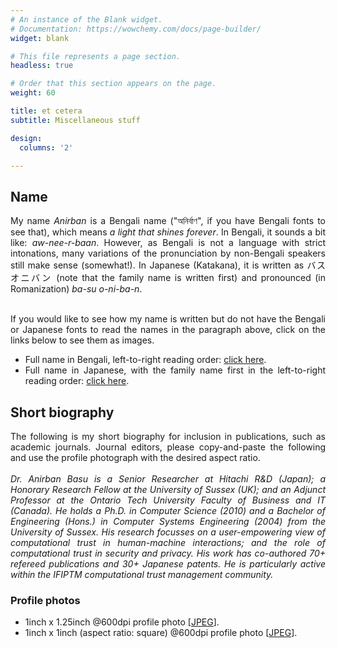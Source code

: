 ```yaml
---
# An instance of the Blank widget.
# Documentation: https://wowchemy.com/docs/page-builder/
widget: blank

# This file represents a page section.
headless: true

# Order that this section appears on the page.
weight: 60

title: et cetera
subtitle: Miscellaneous stuff

design:
  columns: '2'

---
```


## Name
<div style='text-align: justify'>
My name <em>Anirban</em> is a Bengali name ("অনির্বাণ", if you have Bengali fonts to see that), which means <em>a light that shines forever</em>. In Bengali, it sounds a bit like: <em>aw-nee-r-baan</em>. However, as Bengali is not a language with strict intonations, many variations of the pronunciation by non-Bengali speakers still make sense (somewhat!). In Japanese (Katakana), it is written as バス　オニバン (note that the family name is written first) and pronounced (in Romanization) <em>ba-su o-ni-ba-n</em>.<br/><br/>

If you would like to see how my name is written but do not have the Bengali or Japanese fonts to read the names in the paragraph above, click on the links below to see them as images.
* Full name in Bengali, left-to-right reading order: [click here](/img/bengali-name.png).
* Full name in Japanese, with the family name first in the left-to-right reading order: [click here](/img/katakana-name.png).
</div>

## Short biography
<div style='text-align: justify'>
The following is my short biography for inclusion in publications, such as academic journals. Journal editors, please copy-and-paste the following and use the profile photograph with the desired aspect ratio.
<br/><br/>
<em>Dr. Anirban Basu is a Senior Researcher at Hitachi R&D (Japan); a Honorary Research Fellow at the University of Sussex (UK); and an Adjunct Professor at the Ontario Tech University Faculty of Business and IT (Canada). He holds a Ph.D. in Computer Science (2010) and a Bachelor of Engineering (Hons.) in Computer Systems Engineering (2004) from the University of Sussex. His research focusses on a user-empowering view of computational trust in human-machine interactions; and the role of computational trust in security and privacy. His work has co-authored 70+ refereed publications and 30+ Japanese patents. He is particularly active within the IFIPTM computational trust management community.</em>
</div>

### Profile photos
* 1inch x 1.25inch @600dpi profile photo [[JPEG](/img/abasu-journal-600dpi.jpg)].
* 1inch x 1inch (aspect ratio: square) @600dpi profile photo [[JPEG](/img/profile-square-no-reflection.jpg)].
